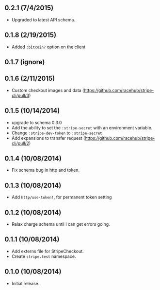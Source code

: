 ## 0.2.1 (7/4/2015)

- Upgraded to latest API schema.

## 0.1.8 (2/19/2015)

- Added `:bitcoin?` option on the client

## 0.1.7 (ignore)

## 0.1.6 (2/11/2015)

- Custom checkout images and data (https://github.com/racehub/stripe-clj/pull/3)

## 0.1.5 (10/14/2014)

- upgrade to schema 0.3.0
- Add the ability to set the `:stripe-secret` with an environment variable.
- Change `:stripe-dev-token` to `:stripe-secret`
- Add expansions to transfer request (https://github.com/racehub/stripe-clj/pull/2)

## 0.1.4 (10/08/2014)

- Fix schema bug in http and token.

## 0.1.3 (10/08/2014)

- Add `http/use-token!`, for permanent token setting

## 0.1.2 (10/08/2014)

- Relax charge schema until I can get errors going.

## 0.1.1 (10/08/2014)

- Add externs file for StripeCheckout.
- Create `stripe.test` namespace.

## 0.1.0 (10/08/2014)

- Initial release.
